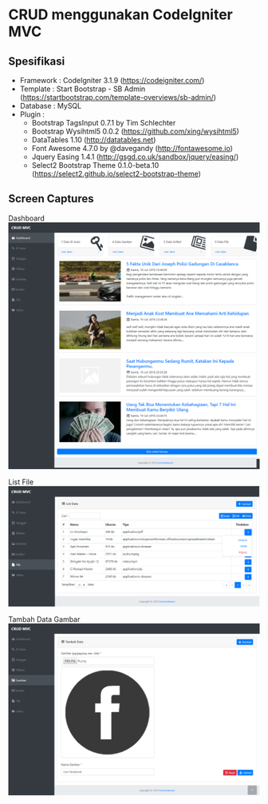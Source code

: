 CRUD menggunakan CodeIgniter MVC
================================

Spesifikasi
--------------------------------
* Framework : CodeIgniter 3.1.9 (https://codeigniter.com/)
* Template : Start Bootstrap - SB Admin (https://startbootstrap.com/template-overviews/sb-admin/)
* Database : MySQL
* Plugin :
	- Bootstrap TagsInput 0.7.1 by Tim Schlechter
	- Bootstrap Wysihtml5 0.0.2 (https://github.com/xing/wysihtml5)
	- DataTables 1.10 (http://datatables.net)
	- Font Awesome 4.7.0 by @davegandy (http://fontawesome.io)
	- Jquery Easing 1.4.1 (http://gsgd.co.uk/sandbox/jquery/easing/)
	- Select2 Bootstrap Theme 0.1.0-beta.10 (https://select2.github.io/select2-bootstrap-theme)
	

Screen Captures
--------------------------------
Dashboard
![alt text](screencapture-crud-dashboard.png "Dashboard")


List File
![alt text](screencapture-crud-file-tampil.png "List File")


Tambah Data Gambar
![alt text](screencapture-crud-gambar-tambah.png "Tambah Data Gambar")
